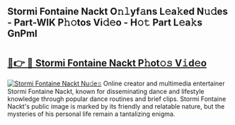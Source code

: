 ## Stormi Fontaine Nackt O𝚗𝚕yf𝚊ns L𝚎a𝚔ed N𝚞𝚍es - Part-WIK P𝚑𝚘tos Vi𝚍𝚎o - H𝚘𝚝 Part L𝚎a𝚔s GnPmI

# <h2><a href="http://kf76ew.oniu.top/?m=Stormi+Fontaine+Nackt">🔗👉 🔴 Stormi Fontaine Nackt P𝚑ot𝚘𝚜 V𝚒d𝚎o</a></h2>

[![Stormi Fontaine Nackt Nu𝚍e𝚜](https://i.imgur.com/0qMVB7G.gif)](http://kf76ew.oniu.top/?m=Stormi+Fontaine+Nackt)
Online creator and multimedia entertainer Stormi Fontaine Nackt, known for disseminating dance and lifestyle knowledge through popular dance routines and brief clips. Stormi Fontaine Nackt's public image is marked by its friendly and relatable nature, but the mysteries of his personal life remain a tantalizing enigma.  
